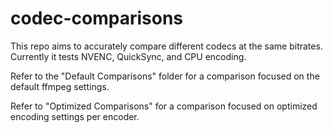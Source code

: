 # codec-comparisons
This repo aims to accurately compare different codecs at the same bitrates. Currently it tests NVENC, QuickSync, and CPU encoding.

Refer to the "Default Comparisons" folder for a comparison focused on the default ffmpeg settings.

Refer to "Optimized Comparisons" for a comparison focused on optimized encoding settings per encoder.
